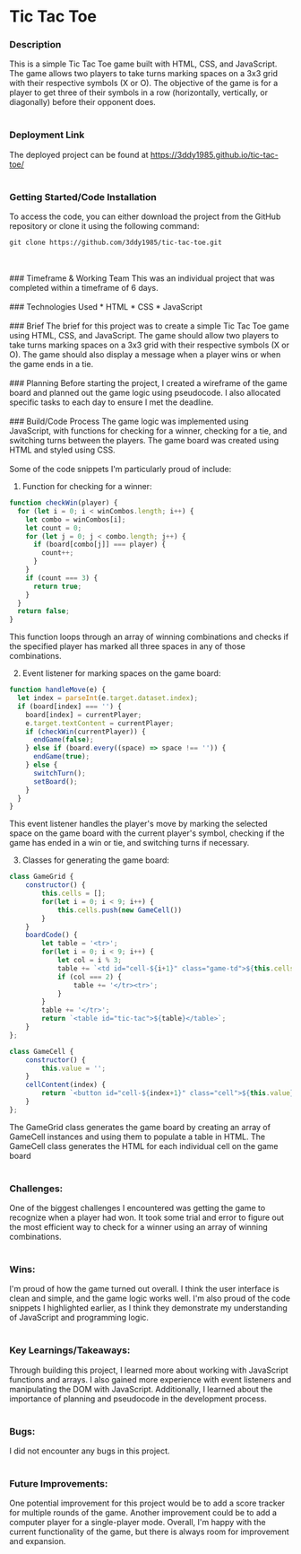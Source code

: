 # Tic Tac Toe


### Description 
This is a simple Tic Tac Toe game built with HTML, CSS, and JavaScript. The game allows two players to take turns marking spaces on a 3x3 grid with their respective symbols (X or O). The objective of the game is for a player to get three of their symbols in a row (horizontally, vertically, or diagonally) before their opponent does.
<br>
<br>
### Deployment Link
The deployed project can be found at https://3ddy1985.github.io/tic-tac-toe/
<br>
<br>
### Getting Started/Code Installation
To access the code, you can either download the project from the GitHub repository or clone it using the following command:

```
git clone https://github.com/3ddy1985/tic-tac-toe.git
```
<br>
<br>
### Timeframe & Working Team
This was an individual project that was completed within a timeframe of 6 days.
<br>
<br>
### Technologies Used
* HTML
* CSS
* JavaScript
<br>
<br>
### Brief
The brief for this project was to create a simple Tic Tac Toe game using HTML, CSS, and JavaScript. The game should allow two players to take turns marking spaces on a 3x3 grid with their respective symbols (X or O). The game should also display a message when a player wins or when the game ends in a tie.
<br>
<br>
### Planning
Before starting the project, I created a wireframe of the game board and planned out the game logic using pseudocode. I also allocated specific tasks to each day to ensure I met the deadline.
<br>
<br>
### Build/Code Process
The game logic was implemented using JavaScript, with functions for checking for a winner, checking for a tie, and switching turns between the players. The game board was created using HTML and styled using CSS.
<br>
<br>
Some of the code snippets I'm particularly proud of include:

1. Function for checking for a winner:

```javascript
function checkWin(player) {
  for (let i = 0; i < winCombos.length; i++) {
    let combo = winCombos[i];
    let count = 0;
    for (let j = 0; j < combo.length; j++) {
      if (board[combo[j]] === player) {
        count++;
      }
    }
    if (count === 3) {
      return true;
    }
  }
  return false;
}
```
This function loops through an array of winning combinations and checks if the specified player has marked all three spaces in any of those combinations.  

2. Event listener for marking spaces on the game board:
```javascript
function handleMove(e) {
  let index = parseInt(e.target.dataset.index);
  if (board[index] === '') {
    board[index] = currentPlayer;
    e.target.textContent = currentPlayer;
    if (checkWin(currentPlayer)) {
      endGame(false);
    } else if (board.every((space) => space !== '')) {
      endGame(true);
    } else {
      switchTurn();
      setBoard();
    }
  }
}
```
This event listener handles the player's move by marking the selected space on the game board with the current player's symbol, checking if the game has ended in a win or tie, and switching turns if necessary.

3. Classes for generating the game board:
```javascript
class GameGrid {
    constructor() {
        this.cells = [];
        for(let i = 0; i < 9; i++) {
            this.cells.push(new GameCell())
        }
    }
    boardCode() {
        let table = '<tr>';
        for(let i = 0; i < 9; i++) {
            let col = i % 3;
            table += `<td id="cell-${i+1}" class="game-td">${this.cells[i].cellContent(i)}</td>`;
            if (col === 2) {
                table += '</tr><tr>';
            }
        }
        table += '</tr>';
        return `<table id="tic-tac">${table}</table>`;
    }
};

class GameCell {
    constructor() {
        this.value = '';
    }
    cellContent(index) {
        return `<button id="cell-${index+1}" class="cell">${this.value}</button>`
    }
};
```
The GameGrid class generates the game board by creating an array of GameCell instances and using them to populate a table in HTML. The GameCell class generates the HTML for each individual cell on the game board
<br>
<br>
### Challenges:
One of the biggest challenges I encountered was getting the game to recognize when a player had won. It took some trial and error to figure out the most efficient way to check for a winner using an array of winning combinations.
<br>
<br>
### Wins:
I'm proud of how the game turned out overall. I think the user interface is clean and simple, and the game logic works well. I'm also proud of the code snippets I highlighted earlier, as I think they demonstrate my understanding of JavaScript and programming logic.
<br>
<br>
### Key Learnings/Takeaways:
Through building this project, I learned more about working with JavaScript functions and arrays. I also gained more experience with event listeners and manipulating the DOM with JavaScript. Additionally, I learned about the importance of planning and pseudocode in the development process.
<br>
<br>
### Bugs:
I did not encounter any bugs in this project.
<br>
<br>
### Future Improvements:
One potential improvement for this project would be to add a score tracker for multiple rounds of the game. Another improvement could be to add a computer player for a single-player mode. Overall, I'm happy with the current functionality of the game, but there is always room for improvement and expansion.

